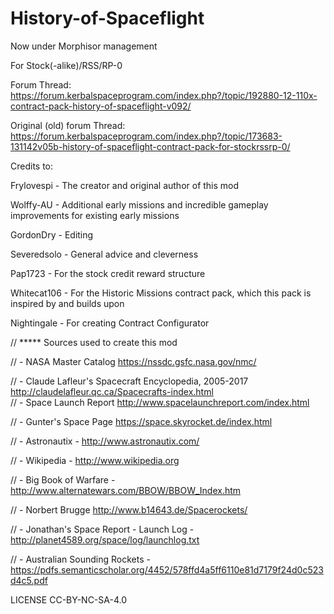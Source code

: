 # History-of-Spaceflight

Now under Morphisor management


For Stock(-alike)/RSS/RP-0

Forum Thread: https://forum.kerbalspaceprogram.com/index.php?/topic/192880-12-110x-contract-pack-history-of-spaceflight-v092/

Original (old) forum Thread: https://forum.kerbalspaceprogram.com/index.php?/topic/173683-131142v05b-history-of-spaceflight-contract-pack-for-stockrssrp-0/



Credits to:

Frylovespi - The creator and original author of this mod

Wolffy-AU - Additional early missions and incredible gameplay improvements for existing early missions

GordonDry - Editing

Severedsolo - General advice and cleverness

Pap1723 - For the stock credit reward structure

Whitecat106 - For the Historic Missions contract pack, which this pack is inspired by and builds upon

Nightingale - For creating Contract Configurator


// ***** Sources used to create this mod 

// - NASA Master Catalog https://nssdc.gsfc.nasa.gov/nmc/

// - Claude Lafleur's Spacecraft Encyclopedia, 2005-2017 http://claudelafleur.qc.ca/Spacecrafts-index.html							
// - Space Launch Report http://www.spacelaunchreport.com/index.html

// - Gunter's Space Page https://space.skyrocket.de/index.html

// - Astronautix - http://www.astronautix.com/

// - Wikipedia - http://www.wikipedia.org

// - Big Book of Warfare - http://www.alternatewars.com/BBOW/BBOW_Index.htm

// - Norbert Brugge http://www.b14643.de/Spacerockets/

// - Jonathan's Space Report - Launch Log - http://planet4589.org/space/log/launchlog.txt

// - Australian Sounding Rockets -https://pdfs.semanticscholar.org/4452/578ffd4a5ff6110e81d7179f24d0c523d4c5.pdf



LICENSE CC-BY-NC-SA-4.0
